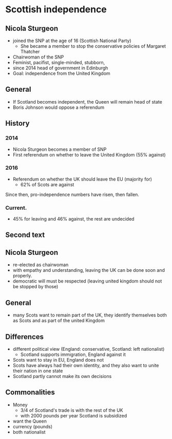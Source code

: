 # Scottish independence

## Nicola Sturgeon

- joined the SNP at the age of 16 (Scottish National Party)
    - She became a member to stop the conservative policies of Margaret Thatcher
- Chairwoman of the SNP
- Feminist, pacifist, single-minded, stubborn,
- since 2014 head of government in Edinburgh
- Goal: independence from the United Kingdom

## General

- If Scotland becomes independent, the Queen will remain head of state
- Boris Johnson would oppose a referendum

## History

### 2014

- Nicola Sturgeon becomes a member of SNP
- First referendum on whether to leave the United Kingdom (55% against)

### 2016

- Referendum on whether the UK should leave the EU (majority for)
    - 62% of Scots are against

Since then, pro-independence numbers have risen, then fallen.

### Current.

- 45% for leaving and 46% against, the rest are undecided

## Second text

## Nicola Sturgeon

- re-elected as chairwoman
- with empathy and understanding, leaving the UK can be done soon and properly.
- democratic will must be respected (leaving united kingdom should not be stopped by those)

## General

- many Scots want to remain part of the UK, they identify themselves both as Scots and as part of the united Kingdom

## Differences

- different political view (England: conservative, Scotland: left nationalist)
    - Scotland supports immigration, England against it
- Scots want to stay in EU, England does not
- Scots have always had their own identity, and they also want to unite their nation in one state
- Scotland partly cannot make its own decisions

## Commonalities

- Money
    - 3/4 of Scotland's trade is with the rest of the UK
    - with 2000 pounds per year Scotland is subsidized
- want the Queen
- currency (pounds)
- both nationalist